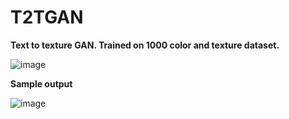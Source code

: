# T2TGAN
**Text to texture GAN. Trained on 1000 color and texture dataset.**

![image](https://github.com/ScyPy/T2TGAN/assets/78624783/1fd980b7-1b36-4728-9cc7-0489e62e6a65)



**Sample output**

![image](https://github.com/ScyPy/T2TGAN/assets/78624783/1b137982-3b23-489d-92d5-f1ff6827e2dd)
